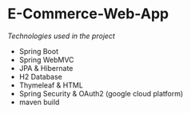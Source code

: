 # E-Commerce-Web-App

*Technologies used in the project*

* Spring Boot
* Spring WebMVC
* JPA & Hibernate
* H2 Database
* Thymeleaf & HTML
* Spring Security & OAuth2 (google cloud platform)
* maven build
